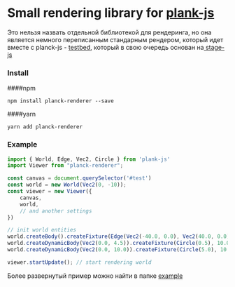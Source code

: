 # Small rendering library for [plank-js](https://github.com/shakiba/planck.js "plank-js")

Это нельзя назвать отдельной библиотекой для рендеринга, но она является немного переписанным стандарным рендером, который идет вместе с planck-js - [testbed](https://github.com/shakiba/planck.js/blob/master/testbed/index.js "testbed"), который в свою очередь основан на[ stage-js](https://github.com/shakiba/stage.js " stage-js")

### Install

####npm
```
npm install planck-renderer --save
```

####yarn
```
yarn add planck-renderer
```

### Example

```javascript
import { World, Edge, Vec2, Circle } from 'plank-js'
import Viewer from "planck-renderer";

const canvas = document.querySelector('#test')
const world = new World(Vec2(0, -10));
const viewer = new Viewer({
	canvas,
	world,
	// and another settings
})

// init world entities
world.createBody().createFixture(Edge(Vec2(-40.0, 0.0), Vec2(40.0, 0.0)));
world.createDynamicBody(Vec2(0.0, 4.5)).createFixture(Circle(0.5), 10.0);
world.createDynamicBody(Vec2(0.0, 10.0)).createFixture(Circle(5.0), 10.0);

viewer.startUpdate(); // start rendering world
```

Более развернутый пример можно найти в папке [example](https://github.com/RealPeha/planck-renderer/tree/master/example "example")
